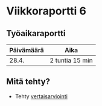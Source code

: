 # Viikkoraportti 6

## Työaikaraportti

|Päivämäärä|Aika|
|----------|----|
|28.4.|2 tuntia 15 min|

## Mitä tehty?

- Tehty [vertaisarviointi](https://github.com/KilpiV/TiraLabra2023/issues/1)
